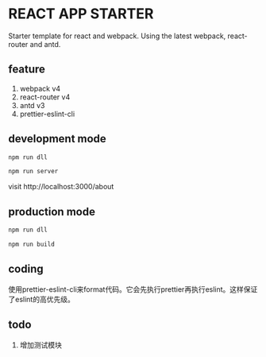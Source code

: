 # REACT APP STARTER

Starter template for react and webpack. Using the latest webpack, react-router and antd.

## feature

1. webpack v4
2. react-router v4
3. antd v3
4. prettier-eslint-cli

## development mode

```bash
npm run dll

npm run server

```

visit http://localhost:3000/about


## production mode

```bash
npm run dll

npm run build

```

## coding
使用prettier-eslint-cli来format代码。它会先执行prettier再执行eslint。这样保证了eslint的高优先级。




## todo

1. 增加测试模块
